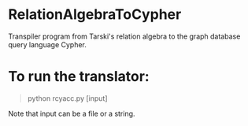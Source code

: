 # RelationAlgebraToCypher
Transpiler program from Tarski's relation algebra to the graph database query language Cypher.

# To run the translator:
> python rcyacc.py [input]

Note that input can be a file or a string.